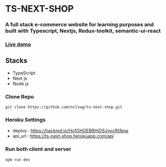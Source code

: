 # TS-NEXT-SHOP

### A full stack e-commerce website for learning purposes and built with Typescript, Nextjs, Redux-toolkit, semantic-ui-react

### [Live demo]( ?? )

## Stacks

- TypeScript
- Next js
- Node js

### Clone Repo

```
git clone https://github.com/nilswg/ts-next-shop.git
```

### Heroku Settings

- deploy : https://hackmd.io/Ho1GHOEBRHiDSJyocRfApw
- api_url : https://ts-next-shop.herokuapp.com/api


### Run both client and server

```
npm run dev
```